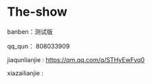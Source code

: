 # The-show  

banben：测试版

qq_qun： 808033909

jiaqunlianjie : https://qm.qq.com/q/STHyEwFvq0

xiazailianjie :


 

